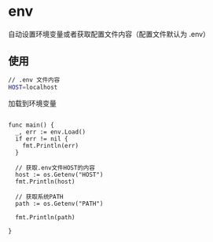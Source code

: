 # env

自动设置环境变量或者获取配置文件内容（配置文件默认为 .env）

## 使用
```bash
// .env 文件内容
HOST=localhost
```
加载到环境变量
```golang

func main() {
  _, err := env.Load()
  if err != nil {
    fmt.Println(err)
  }
  
  // 获取.env文件HOST的内容
  host := os.Getenv("HOST")
  fmt.Println(host)
  
  // 获取系统PATH
  path := os.Getenv("PATH")
  
  fmt.Println(path)
  
}
```


